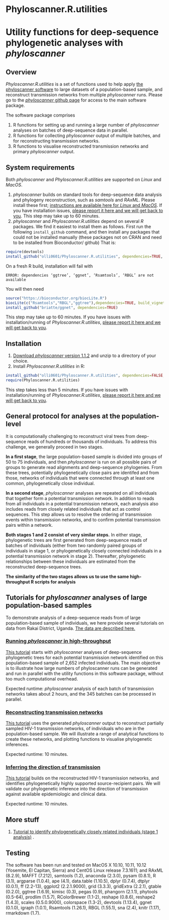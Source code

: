 # Phyloscanner.R.utilities

# Utility functions for deep-sequence phylogenetic analyses with *phyloscanner*

## Overview
*Phyloscanner.R.utilities* is a set of functions used to help apply [the phyloscanner software](https://github.com/BDI-pathogens/phyloscanner) to large datasets of a population-based sample, and reconstruct transmission networks from multiple *phyloscanner* runs. Please go to the [*phyloscanner* github page](https://github.com/BDI-pathogens/phyloscanner) for access to the main software package.

The software package comprises
1. R functions for setting up and running a large number of *phyloscanner* analyses on batches of deep-sequence data in parallel. 
2. R functions for collecting *phyloscanner* output of multiple batches, and for reconstructing transmission networks.
3. R functions to visualise reconstructed transmission networks and primary *phyloscanner* output. 

## System requirements
Both *phyloscanner* and *Phyloscanner.R.utilities* are supported on *Linux* and *MacOS*.
1. *phyloscanner* builds on standard tools for deep-sequence data analysis and phylogeny reconstruction, such as *samtools* and *RAxML*. Please install these first; [instructions are available here for *Linux* and *MacOS*](https://github.com/BDI-pathogens/phyloscanner/blob/master/InfoAndInputs/InstallationNotesForMakingTrees.sh). If you have installation issues, [please report it here and we will get back to you](https://github.com/BDI-pathogens/phyloscanner/issues). This step may take up to 60 minutes. 
2. *phyloscanner* and *Phyloscanner.R.utilities* depend on several *R* packages. We find it easiest to install them as follows. First run the following `install_github` command, and then install any packages that could not be installed manually (these packages not on CRAN and need to be installed from Bioconductor/ github) That is:    
```r
require(devtools)
install_github("olli0601/Phyloscanner.R.utilities", dependencies=TRUE, build_vignettes=FALSE)
``` 
On a fresh R build, installation will fail with
```text
ERROR: dependencies ‘ggtree’, ‘ggnet’, ‘Rsamtools’, ‘RBGL’ are not available
```
You will then need
```r
source("https://bioconductor.org/biocLite.R")
biocLite(c("Rsamtools","RBGL","ggtree"),dependencies=TRUE, build_vignettes=FALSE)
install_github("briatte/ggnet", dependencies=TRUE)
``` 
This step may take up to 60 minutes. If you have issues with installation/running of *Phyloscanner.R.utilities*, [please report it here and we will get back to you](https://github.com/olli0601/Phyloscanner.R.utilities/issues).

## Installation
1. [Download *phyloscanner* version 1.1.2](https://github.com/olli0601/Phyloscanner.R.utilities/tree/master/misc/phyloscanner_v1.1.2.tar.gz) and unzip to a directory of your choice.
2. Install *Phyloscanner.R.utilities* in R:
```r
install_github("olli0601/Phyloscanner.R.utilities", dependencies=FALSE, build_vignettes=FALSE)
require(Phyloscanner.R.utilities)
``` 
This step takes less than 5 minutes. If you have issues with installation/running of *Phyloscanner.R.utilities*, [please report it here and we will get back to you](https://github.com/olli0601/Phyloscanner.R.utilities/issues). 

## General protocol for analyses at the population-level
It is computationally challenging to reconstruct viral trees from 
deep-sequence reads of hundreds or thousands of individuals. To
address this challenge, we generally proceed in two stages. 

**In a first stage**, the large population-based sample is divided into groups of 50
to 75 individuals, and then *phyloscanner* is run on all possible pairs of groups
to generate read alignments and deep-sequence phylogenies. From these trees, potentially phylogenetically close pairs are identifed and from those, networks of
individuals that were connected through at least one common, phylogenetically close
individual. 

**In a second stage**, *phyloscanner* analyses are repeated on all individuals that together form a potential transmission network. In addition to reads from all individuals in a potential transmission network, each analysis also includes reads from closely related individuals that act as control sequences. This step allows us to resolve the ordering of
transmission events within transmission networks, and to confirm potential
transmission pairs within a network. 

**Both stages 1 and 2 consist of very similar steps.** In either stage, phylogenetic trees are first generated from deep-sequence reads of batches of individuals (either from two randomly paired groups of individuals in stage 1, or phylogenetically closely connected individuals in a potential transmission network in stage 2). Thereafter, phylogenetic relationships between these individuals are estimated from the reconstructed deep-sequence trees. 

**The similarity of the two stages allows us to use the same high-throughput R scripts for analysis**  

## Tutorials for *phyloscanner* analyses of large population-based samples
To demonstrate analysis of a deep-sequence reads from of large population-based sample of individuals, we here provide several tutorials on data from Rakai District, Uganda. [The data are described here.](articles/Rakai.01.data_description.html)


### [Running *phyloscanner* in high-throughput](articles/Rakai.02.run_phyloscanner.html)
[This tutorial](articles/Rakai.02.run_phyloscanner.html) starts with *phyloscanner* analyses of deep-sequence phylogenetic trees for each potential transmission network identified on this population-based sample of 2,652 infected individuals. The main objective is to illustrate how large numbers of phyloscanner runs can be generated and run in parallel with the utility functions in this software package, without too much computational overhead.

Expected runtime: *phyloscanner* analysis of each batch of transmission networks takes about 2 hours, and the 345 batches can be processed in parallel.

### [Reconstructing transmission networks](articles/Rakai.03.reconstruct_transmission_networks.html)
[This tutorial](articles/Rakai.03.reconstruct_transmission_networks.html) uses the generated *phyloscanner* output to reconstruct partially sampled HIV-1 transmission networks, of individuals who are in the population-based sample. We will illustrate a range of analytical functions to create these networks, and plotting functions to visualise phylogenetic inferences.  

Expected runtime: 10 minutes.

### [Inferring the direction of transmission](articles/Rakai.04.direction_of_transmission.html)
[This tutorial](articles/Rakai.04.direction_of_transmission.html) builds on the reconstructed HIV-1 transmission networks, and identifies phylogenetically highly supported source-recipient pairs. We will validate our phylogenetic inference into the direction of transmission against available epidemiologic and clinical data. 

Expected runtime: 10 minutes.

## More stuff
1. [Tutorial to identify phylogenetically closely related individuals (stage 1 analysis)](articles/Stage1.create.read.alignments.html) .

## Testing
The software has been run and tested on MacOS X 10.10, 10.11, 10.12 (Yosemite, El Capitan, Sierra) and CentOS Linux release 7.3.1611; and RAxML (8.2.9), 
MAFFT (7.212), samtools (1.2), anaconda (2.3.0), pysam (0.8.1), R (3.1), argparse (1.0.4), ape (4.1), data.table (1.10.5), dplyr (0.7.4), dtplyr (0.0.1), ff (2.2-13), ggplot2 (2.2.1.9000), grid (3.3.3), gridExtra (2.2.1), gtable (0.2.0), ggtree (1.6.9), kimisc (0.3), pegas (0.9), phangorn (2.1.1), phytools (0.5-64), prodlim (1.5.7), RColorBrewer (1.1-2), reshape (0.8.6), reshape2 (1.4.3), scales (0.5.0.9000), colorspace (1.3-2), devtools (1.13.4), ggnet (0.1.0), igraph (1.0.1), Rsamtools (1.26.1), RBGL (1.55.1), sna (2.4), knitr (1.17), rmarkdown (1.7).